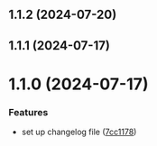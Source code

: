 

## 1.1.2 (2024-07-20)

## 1.1.1 (2024-07-17)

# 1.1.0 (2024-07-17)


### Features

* set up changelog file ([7cc1178](https://github.com/mustapha-ghlissi/react-native-select-picker/commit/7cc117871b320c22bb9cd351ded3270ecea905dc))
